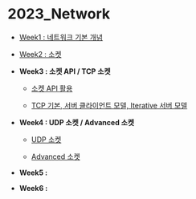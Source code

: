 # 2023_Network

- [Week1 : 네트워크 기본 개념](https://github.com/jjaehwi/2023_Network/blob/main/Week1/article.md)

- [Week2 : 소켓](https://github.com/jjaehwi/2023_Network/blob/main/Week2/article.md)

- **Week3 : 소켓 API / TCP 소켓**

    - [소켓 API 활용](https://github.com/jjaehwi/2023_Network/blob/main/Week3/article.md)

    - [TCP 기본, 서버 클라이언트 모델, Iterative 서버 모델](https://github.com/jjaehwi/2023_Network/blob/main/Week3/article2.md)

- **Week4 : UDP 소켓 / Advanced 소켓**

    - [UDP 소켓](https://github.com/jjaehwi/2023_Network/blob/main/Week4/article.md)

    - [Advanced 소켓](https://github.com/jjaehwi/2023_Network/blob/main/Week4/article2.md)

- **Week5 :**

- **Week6 :**